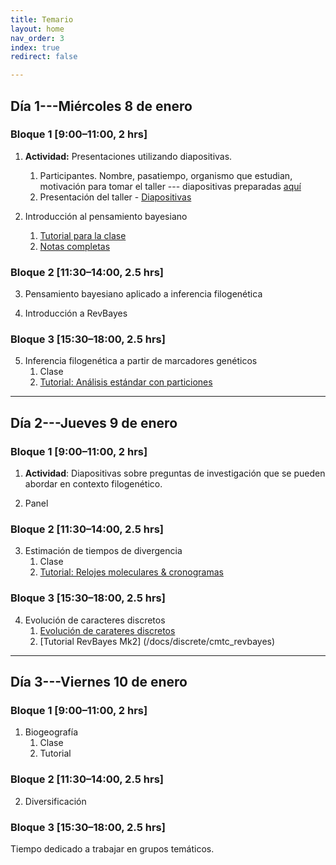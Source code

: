 ```yaml
---
title: Temario
layout: home
nav_order: 3
index: true
redirect: false

---
```


## Día 1---Miércoles 8 de enero

### Bloque 1 [9:00–11:00, 2 hrs]  

1. **Actividad:** Presentaciones utilizando diapositivas.
    1. Participantes. Nombre, pasatiempo, organismo que estudian, motivación para tomar el taller --- diapositivas preparadas [aquí](https://docs.google.com/presentation/d/1QWYTvWLIaphzv4Gt7aecXojmANxDsKb0RfyULq_C-u4/edit?usp=sharing)
    2. Presentación del taller - [Diapositivas](https://docs.google.com/presentation/d/1NSYXXhtQSPCVNwtigfPzb_UkxwMZDnMkeQ_8FHIalz0/edit?usp=sharing)

2. Introducción al pensamiento bayesiano 
    1. [Tutorial para la clase](./docs/intro_bayesian/intro_bayesiana_pre)
    2. [Notas completas](./docs/intro_bayesian/intro_bayesiana_pre)

### Bloque 2 [11:30–14:00, 2.5 hrs]

3. Pensamiento bayesiano aplicado a inferencia filogenética

4. Introducción a RevBayes



### Bloque 3 [15:30–18:00, 2.5 hrs]

5. Inferencia filogenética a partir de marcadores genéticos
    1. Clase
    2. [Tutorial: Análisis estándar con particiones](./docs/partition/Partitioned_tutorial)


***

## Día 2---Jueves 9 de enero

### Bloque 1 [9:00–11:00, 2 hrs]  

1. **Actividad**: Diapositivas sobre preguntas de investigación que se pueden abordar en contexto filogenético.

2. Panel

### Bloque 2 [11:30–14:00, 2.5 hrs]
3. Estimación de tiempos de divergencia
    1. Clase
    2. [Tutorial: Relojes moleculares & cronogramas](./docs/clocks/Relojes_y_cronogramas)

### Bloque 3 [15:30–18:00, 2.5 hrs]
4. Evolución de caracteres discretos
    1. [Evolución de carateres discretos](./docs/discrete/ctmc)
    2. [Tutorial RevBayes Mk2] (/docs/discrete/cmtc_revbayes)

***

## Día 3---Viernes 10 de enero

### Bloque 1 [9:00–11:00, 2 hrs]  
1. Biogeografía
    1. Clase
    2. Tutorial

### Bloque 2 [11:30–14:00, 2.5 hrs]
2. Diversificación


### Bloque 3 [15:30–18:00, 2.5 hrs]
Tiempo dedicado a trabajar en grupos temáticos. 
